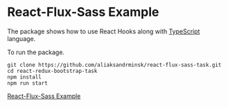 # React-Flux-Sass Example

The package shows how to use React Hooks along with [TypeScript](https://www.typescriptlang.org/) language.

To run the package.

```
git clone https://github.com/aliaksandrminsk/react-flux-sass-task.git
cd react-redux-bootstrap-task
npm install
npm run start
```

[React-Flux-Sass Example
](https://react-flux-sass.web.app/)
